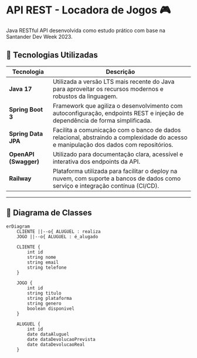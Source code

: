 # API REST - Locadora de Jogos 🎮

Java RESTful API desenvolvida como estudo prático com base na Santander Dev Week 2023.

## 🚀 Tecnologias Utilizadas

| Tecnologia         | Descrição                                                                                                                                     |
|--------------------|------------------------------------------------------------------------------------------------------------------------------------------------|
| **Java 17**        | Utilizada a versão LTS mais recente do Java para aproveitar os recursos modernos e robustos da linguagem.                                     |
| **Spring Boot 3**  | Framework que agiliza o desenvolvimento com autoconfiguração, endpoints REST e injeção de dependência de forma simplificada.                  |
| **Spring Data JPA**| Facilita a comunicação com o banco de dados relacional, abstraindo a complexidade do acesso e manipulação dos dados com repositórios.        |
| **OpenAPI (Swagger)** | Utilizado para documentação clara, acessível e interativa dos endpoints da API.                                                            |
| **Railway**        | Plataforma utilizada para facilitar o deploy na nuvem, com suporte a bancos de dados como serviço e integração contínua (CI/CD).             |

---

## 🧠 Diagrama de Classes

```mermaid
erDiagram
    CLIENTE ||--o{ ALUGUEL : realiza
    JOGO ||--o{ ALUGUEL : é_alugado

    CLIENTE {
        int id
        string nome
        string email
        string telefone
    }

    JOGO {
        int id
        string titulo
        string plataforma
        string genero
        boolean disponivel
    }

    ALUGUEL {
        int id
        date dataAluguel
        date dataDevolucaoPrevista
        date dataDevolucaoReal
    }
